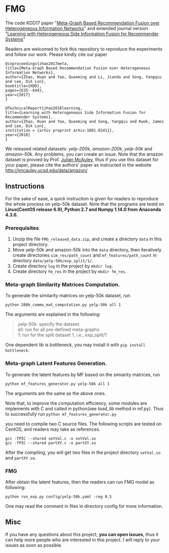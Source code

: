# FMG
The code KDD17 paper "[Meta-Graph Based Recommendation Fusion over Heterogeneous Information Networks](http://www.cse.ust.hk/~hzhaoaf/data/kdd17-paper.pdf)" and extended journal version "[Learning with Heterogeneous Side Information Fusion for Recommender Systems](https://arxiv.org/pdf/1801.02411.pdf)"

Readers are welcomed to fork this repository to reproduce the experiments and follow our work. Please kindly cite our paper

    @inproceedings{zhao2017meta,
    title={Meta-Graph Based Recommendation Fusion over Heterogeneous Information Networks},
    author={Zhao, Huan and Yao, Quanming and Li, Jianda and Song, Yangqiu and Lee, Dik Lun},
    booktitle={KDD},
    pages={635--644},
    year={2017}
    }
    
    @TechnicalReport{zhao2018learning,
    title={Learning with Heterogeneous Side Information Fusion for Recommender Systems},
    author={Zhao, Huan and Yao, Quanming and Song, Yangqiu and Kwok, James and Lee, Dik Lun},
    institution = {arXiv preprint arXiv:1801.02411},
    year={2018}
    }
    
We released related datasets: *yelp-200k*, *amazon-200k*, *yelp-50k* and *amazon-50k*. Any problems, you can create an issue. Note that the amazon dataset is provied by Prof. [Julian McAuley](http://cseweb.ucsd.edu/~jmcauley/), thus if you use this dataset for your paper, please cite the authors' paper as instructed in the website http://jmcauley.ucsd.edu/data/amazon/ 

## Instructions

For the sake of ease, a quick instruction is given for readers to reproduce the whole process on yelp-50k dataset. Note that the programs are testd on **Linux(CentOS release 6.9), Python 2.7 and Numpy 1.14.0 from Anaconda 4.3.6.**

### Prerequisites

1. Unzip the file `FMG_released_data.zip`, and create a directory `data` in this project directory.
2. Move yelp-50k and amazon-50k into the `data` directory, then iteratively create directories `sim_res/path_count` and `mf_features/path_count` in directory `data/yelp-50k/exp_split/1/`.
3. Create directory `log` in the project by `mkdir log`.
4. Create directory `fm_res` in the project by `mkdir fm_res`.

### Meta-graph Similarity Matrices Computation.
To generate the similarity matrices on yelp-50k dataset, run
```
python 200k_commu_mat_computation.py yelp-50k all 1
```
The arguments are explained in the following:
>yelp-50k: specify the dataset.  
all: run for all pre-defined meta-graphs.  
1: run for the split dataset 1, i.e., exp_split/1

One dependent lib is bottleneck, you may install it with `pip install bottleneck`.

### Meta-graph Latent Features Generation.
To generate the latent features by MF based on the simiarity matrices, run
```
python mf_features_generator.py yelp-50k all 1
```

The arguments are the same as the above ones.

Note that, to improve the computation efficiency, some modules are implements with C and called in python(see *load_lib* method in mf.py). Thus to successfully run 
`python mf_features_generator.py`

you need to compile two C source files. The following scripts are tested on CentOS, and readers may take as references.

```
gcc -fPIC --shared setVal.c -o setVal.so
gcc -fPIC --shared partXY.c -o partXY.so
```

After the compiling, you will get two files in the project directory `setVal.so` and `partXY.so`.

### FMG
After obtain the latent features, then the readers can run FMG model as following:
```
python run_exp.py config/yelp-50k.yaml -reg 0.5
```

One may read the comment in files in directory config for more information.

## Misc
If you have any questions about this project, **you can open issues**, thus it can help more people who are interested in this project.
I will reply to your issues as soon as possible.

